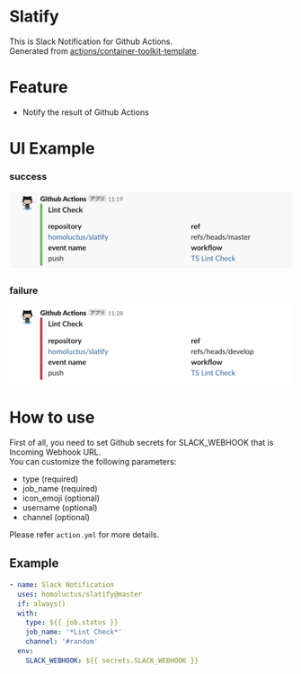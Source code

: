 # Slatify
This is Slack Notification for Github Actions.<br>
Generated from [actions/container-toolkit-template](https://github.com/actions/container-toolkit-template).

# Feature
- Notify the result of Github Actions

# UI Example
### success

<img src="./github_actions_success.png" alt="github actions success pattern">

### failure

<img src="./github_actions_failure.png" alt="github actions failure pattern">

# How to use
First of all, you need to set Github secrets for SLACK_WEBHOOK that is Incoming Webhook URL.<br>
You can customize the following parameters:
- type (required)
- job_name (required)
- icon_emoji (optional)
- username (optional)
- channel (optional)

Please refer `action.yml` for more details.

## Example
```..github/workflows/main.yml
- name: Slack Notification
  uses: homoluctus/slatify@master
  if: always()
  with:
    type: ${{ job.status }}
    job_name: '*Lint Check*'
    channel: '#random'
  env:
    SLACK_WEBHOOK: ${{ secrets.SLACK_WEBHOOK }}
```